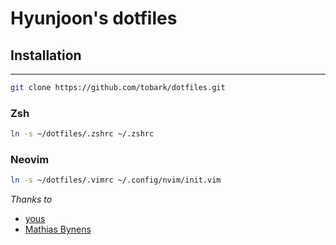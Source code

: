 # Hyunjoon's dotfiles

## Installation
---
```sh
git clone https://github.com/tobark/dotfiles.git
```

### Zsh
```sh
ln -s ~/dotfiles/.zshrc ~/.zshrc
```

### Neovim
```sh
ln -s ~/dotfiles/.vimrc ~/.config/nvim/init.vim
```

*Thanks to*
- [yous](https://github.com/yous/dotfiles)
- [Mathias Bynens](https://github.com/mathiasbynens/dotfiles)
